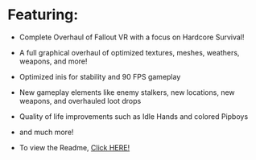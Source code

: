 # Featuring:
* Complete Overhaul of Fallout VR with a focus on Hardcore Survival!  
* A full graphical overhaul of optimized textures, meshes, weathers, weapons, and more!  
* Optimized inis for stability and 90 FPS gameplay  
* New gameplay elements like enemy stalkers, new locations, new weapons, and overhauled loot drops  
* Quality of life improvements such as Idle Hands and colored Pipboys  
* and much more!  

* To view the Readme, [Click HERE!](https://docs.google.com/document/d/1KjAhJ3RAqUxp5TYivW7fjSC_XVEuAafiJmHfCVnb2VI/edit?usp=sharing)
